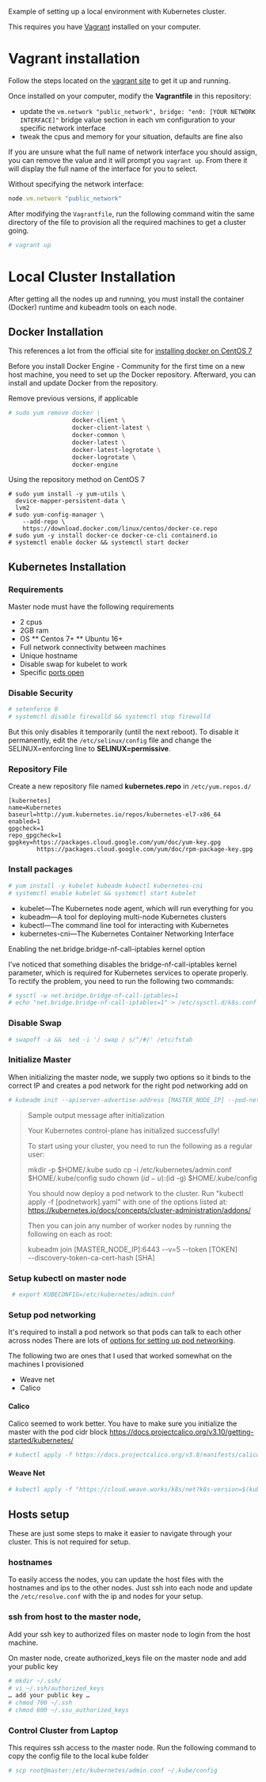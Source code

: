 Example of setting up a local environment with Kubernetes cluster.

This requires you have [Vagrant](https://www.vagrantup.com/) installed on your computer.

# Vagrant installation

Follow the steps located on the [vagrant site](https://www.vagrantup.com/downloads.html) to get it up and running. 

Once installed on your computer, modify the **Vagrantfile** in this repository:
* update the `vm.network "public_network", bridge: "en0: [YOUR NETWORK INTERFACE]"` bridge value section in each vm configuration to your specific network interface
* tweak the cpus and memory for your situation, defaults are fine also

If you are unsure what the full name of network interface you should assign, 
you can remove the value and it will prompt you `vagrant up`. 
From there it will display the full name of the interface for you to select.


Without specifying the network interface:
```ruby
node.vm.network "public_network"
```

After modifying the `Vagrantfile`, run the following command witin the same directory
of the file to provision all the required machines to get a cluster going.

```bash
# vagrant up
```

# Local Cluster Installation
After getting all the nodes up and running, 
you must install the container (Docker) runtime and kubeadm tools on each node.

## Docker Installation
This references a lot from the official site for [installing docker on CentOS 7](https://docs.docker.com/install/linux/docker-ce/centos/#install-using-the-repository)

Before you install Docker Engine - Community for the first time on a new host machine, 
you need to set up the Docker repository. Afterward, you can install 
and update Docker from the repository.

Remove previous versions, if applicable
```bash
# sudo yum remove docker \
                  docker-client \
                  docker-client-latest \
                  docker-common \
                  docker-latest \
                  docker-latest-logrotate \
                  docker-logrotate \
                  docker-engine
```

Using the repository method on CentOS 7

```
# sudo yum install -y yum-utils \
  device-mapper-persistent-data \
  lvm2
# sudo yum-config-manager \
    --add-repo \
    https://download.docker.com/linux/centos/docker-ce.repo
# sudo yum -y install docker-ce docker-ce-cli containerd.io
# systemctl enable docker && systemctl start docker
```

## Kubernetes Installation
### Requirements
Master node must have the following requirements
* 2 cpus
* 2GB ram
* OS
** Centos 7+
** Ubuntu 16+
* Full network connectivity between machines
* Unique hostname
* Disable swap for kubelet to work
* Specific [ports open](https://kubernetes.io/docs/setup/production-environment/tools/kubeadm/install-kubeadm/#check-required-ports)

### Disable Security
```bash
# setenforce 0
# systemctl disable firewalld && systemctl stop firewalld
```

But this only disables it temporarily (until the next reboot). 
To disable it permanently, edit the `/etc/selinux/config` file 
and change the SELINUX=enforcing line to **SELINUX=permissive**.

### Repository File

Create a new repository file named **kubernetes.repo** in `/etc/yum.repos.d/`

```
[kubernetes]
name=Kubernetes
baseurl=http://yum.kubernetes.io/repos/kubernetes-el7-x86_64
enabled=1
gpgcheck=1
repo_gpgcheck=1
gpgkey=https://packages.cloud.google.com/yum/doc/yum-key.gpg
        https://packages.cloud.google.com/yum/doc/rpm-package-key.gpg
```

### Install packages
```bash
# yum install -y kubelet kubeadm kubectl kubernetes-cni
# systemctl enable kubelet && systemctl start kubelet
```

* kubelet—The Kubernetes node agent, which will run everything for you
* kubeadm—A tool for deploying multi-node Kubernetes clusters
* kubectl—The command line tool for interacting with Kubernetes
* kubernetes-cni—The Kubernetes Container Networking Interface

Enabling the net.bridge.bridge-nf-call-iptables kernel option

I’ve noticed that something disables the bridge-nf-call-iptables kernel parameter, which is required for Kubernetes services to operate properly. To rectify the problem, you need to run the following two commands:

```bash
# sysctl -w net.bridge.bridge-nf-call-iptables=1
# echo "net.bridge.bridge-nf-call-iptables=1" > /etc/sysctl.d/k8s.conf
```

### Disable Swap

```bash
# swapoff -a &&  sed -i '/ swap / s/^/#/' /etc/fstab
```

### Initialize Master

When initializing the master node, we supply two options so it binds to the 
correct IP and creates a pod network for the right pod networking add on

```bash
# kubeadm init --apiserver-advertise-address [MASTER_NODE_IP] --pod-network-cidr=192.168.0.0/16
```

> Sample output message after initialization
> 
> Your Kubernetes control-plane has initialized successfully!
> 
> To start using your cluster, you need to run the following as a regular user:
> 
>   mkdir -p $HOME/.kube
>   sudo cp -i /etc/kubernetes/admin.conf $HOME/.kube/config
>   sudo chown $(id -u):$(id -g) $HOME/.kube/config
> 
> You should now deploy a pod network to the cluster.
> Run "kubectl apply -f [podnetwork].yaml" with one of the options listed at:
>   https://kubernetes.io/docs/concepts/cluster-administration/addons/
> 
> Then you can join any number of worker nodes by running the following on each as root:
> 
> kubeadm join [MASTER_NODE_IP]:6443 --v=5 --token [TOKEN] \
>    --discovery-token-ca-cert-hash [SHA]
>

### Setup kubectl on master node
```bash
 # export KUBECONFIG=/etc/kubernetes/admin.conf
 ```

### Setup pod networking 

It's required to install a pod network so that pods can talk to each other across nodes
There are lots of [options for setting up pod networking](https://kubernetes.io/docs/setup/production-environment/tools/kubeadm/create-cluster-kubeadm/#pod-network). 

The following two are ones that I used that worked somewhat on the machines I provisioned
* Weave net 
* Calico

#### Calico
Calico seemed to work better. 
You have to make sure you initialize the master with the pod cidr block
https://docs.projectcalico.org/v3.10/getting-started/kubernetes/

```bash
# kubectl apply -f https://docs.projectcalico.org/v3.8/manifests/calico.yaml
```

#### Weave Net
```bash
# kubectl apply -f "https://cloud.weave.works/k8s/net?k8s-version=$(kubectl version | base64 | tr -d '\n')"
```

## Hosts setup
These are just some steps to make it easier to navigate through your cluster. 
This is not required for setup.

### hostnames
To easily access the nodes, you can update the host files with the hostnames and ips 
to the other nodes. Just ssh into each node and update the `/etc/resolve.conf` with the 
ip and nodes for your setup.

### ssh from host to the master node,
Add your ssh key to authorized files on master node to login from the host machine.

On master node, create authorized_keys file on the master node and add your public key
```bash
# mkdir ~/.ssh/
# vi ~/.ssh/authorized_keys
… add your public key …
# chmod 700 ~/.ssh
# chmod 600 ~/.ssu_authorized_keys
```

### Control Cluster from Laptop

This requires ssh access to the master node. 
Run the following command to copy the config file to the local kube folder

```bash
# scp root@master:/etc/kubernetes/admin.conf ~/.kube/config
```

